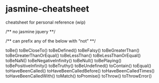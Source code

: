 # jasmine-cheatsheet
cheatsheet for personal reference (wip)

/** no jasmine jquery **/

/** can prefix any of the below with “not” **/

toBe()
toBeCloseTo()
toBeDefined()
toBeFalsy()
toBeGreaterThan()
toBeGreaterThanOrEqual()
toBeLessThan()
toBeLessThanOrEqual()
toBeNaN()
toBeNegativeInfinity()
toBeNull()
toBePlaying()
toBePositiveInfinity()
toBeTruthy()
toBeUndefined()
toContain()
toEqual()
toHaveBeenCalled()
toHaveBeenCalledBefore()
toHaveBeenCalledTimes()
toHaveBeenCalledWith()
toMatch()
toPromise()
toThrow()
toThrowError()
